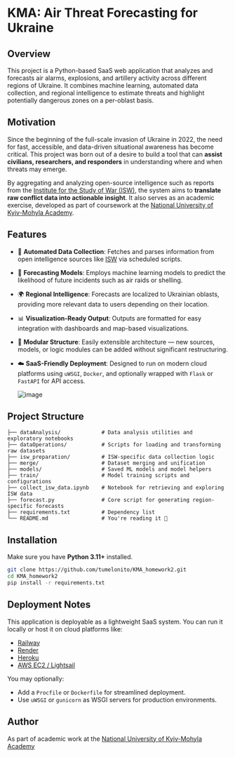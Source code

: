 # KMA: Air Threat Forecasting for Ukraine

## Overview

This project is a Python-based SaaS web application that analyzes and forecasts air alarms, explosions, and artillery activity across different regions of Ukraine. It combines machine learning, automated data collection, and regional intelligence to estimate threats and highlight potentially dangerous zones on a per-oblast basis.

## Motivation

Since the beginning of the full-scale invasion of Ukraine in 2022, the need for fast, accessible, and data-driven situational awareness has become critical. This project was born out of a desire to build a tool that can **assist civilians, researchers, and responders** in understanding where and when threats may emerge.

By aggregating and analyzing open-source intelligence such as reports from the [Institute for the Study of War (ISW)](https://understandingwar.org/), the system aims to **translate raw conflict data into actionable insight**. It also serves as an academic exercise, developed as part of coursework at the [National University of Kyiv-Mohyla Academy](https://www.ukma.edu.ua/eng/).

## Features

- 🔁 **Automated Data Collection**: Fetches and parses information from open intelligence sources like [ISW](https://understandingwar.org/) via scheduled scripts.
- 🧠 **Forecasting Models**: Employs machine learning models to predict the likelihood of future incidents such as air raids or shelling.
- 🌍 **Regional Intelligence**: Forecasts are localized to Ukrainian oblasts, providing more relevant data to users depending on their location.
- 📊 **Visualization-Ready Output**: Outputs are formatted for easy integration with dashboards and map-based visualizations.
- 🧩 **Modular Structure**: Easily extensible architecture — new sources, models, or logic modules can be added without significant restructuring.
- ☁️ **SaaS-Friendly Deployment**: Designed to run on modern cloud platforms using `uWSGI`, `Docker`, and optionally wrapped with `Flask` or `FastAPI` for API access.

  ![image](https://github.com/user-attachments/assets/d1ba3243-9b04-4808-9b17-e8d3483a16d2)


## Project Structure

```
├── dataAnalysis/             # Data analysis utilities and exploratory notebooks
├── dataOperations/           # Scripts for loading and transforming raw datasets
├── isw_preparation/          # ISW-specific data collection logic
├── merge/                    # Dataset merging and unification
├── models/                   # Saved ML models and model helpers
├── train/                    # Model training scripts and configurations
├── collect_isw_data.ipynb    # Notebook for retrieving and exploring ISW data
├── forecast.py               # Core script for generating region-specific forecasts
├── requirements.txt          # Dependency list
└── README.md                 # You're reading it 🙂
```

## Installation

Make sure you have **Python 3.11+** installed.

```bash
git clone https://github.com/tumelonito/KMA_homework2.git
cd KMA_homework2
pip install -r requirements.txt
```

## Deployment Notes

This application is deployable as a lightweight SaaS system. You can run it locally or host it on cloud platforms like:

- [Railway](https://railway.app/)
- [Render](https://render.com/)
- [Heroku](https://www.heroku.com/)
- [AWS EC2 / Lightsail](https://aws.amazon.com/lightsail/)

You may optionally:

- Add a `Procfile` or `Dockerfile` for streamlined deployment.
- Use `uWSGI` or `gunicorn` as WSGI servers for production environments.

## Author

As part of academic work at the [National University of Kyiv-Mohyla Academy](https://www.ukma.edu.ua/eng/)


